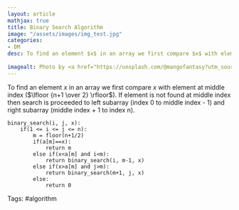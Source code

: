 ```yaml
---
layout: article
mathjax: true
title: Binary Search Algorithm
image: "/assets/images/img_test.jpg"
categories:
- DM
desc: To find an element $x$ in an array we first compare $x$ with element at middle index ($\lfloor {n+1 \over 2} \rfloor$). If element is not found at middle index then search is proceeded to left subarray (index 0 to middle index - 1) and right subarray (middle index + 1 to index n).
 
imagealt: Photo by <a href="https://unsplash.com/@mangofantasy?utm_source=unsplash&utm_medium=referral&utm_content=creditCopyText">Tim Johnson</a> on <a href="https://unsplash.com/s/photos/logic?utm_source=unsplash&utm_medium=referral&utm_content=creditCopyText">Unsplash</a>
---
```

To find an element $x$ in an array we first compare $x$ with element at middle index ($\lfloor {n+1 \over 2} \rfloor$). If element is not found at middle index then search is proceeded to left subarray (index 0 to middle index - 1) and right subarray (middle index + 1 to index n).

```
binary_search(i, j, x):
	if(1 <= i <= j <= n):
		m = floor(n+1/2)
		if(a[m]==x):
			return m
		else if(x<a[m] and i<m):
			return binary_search(i, m-1, x)
		else if(x>a[m] and j>m):
			return binary_search(m+1, j, x)
		else:
			return 0
```

Tags: #algorithm 